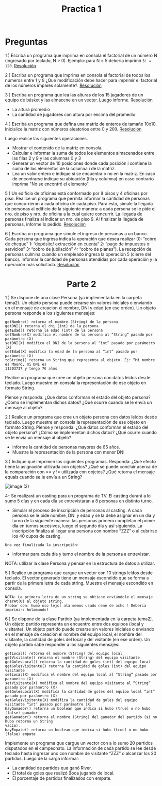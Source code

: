 <h1 align="center">Practica 1</h1>

<br>

Preguntas
=========
1 ) Escriba un programa que imprima en consola el factorial de un número N (ingresado por teclado, N > 0). Ejemplo: para N = 5 deberia imprimir ```5! = 120```. [Resolución](#Ejercicio_1)

2 ) Escriba un programa que imprima en consola el factorial de todos los números entre 1 y 9 ¿Qué modificación debe hacer para imprimir el factorial de los números impares solamente?. [Resolución](#Ejercicio_2)

3 ) Escriba un programa que lea las alturas de los 15 jugadores de un equipo de básket y las almacene en un vector. Luego informe. [Resolución](#Ejercicio_3)
  - La altura promedio
  - La cantidad de jugadores con altura por encima del promedio

4 ) Escriba un programa que defina una matriz de enteros de tamaño 10x10. Inicialice la matriz con números aleatorios entre 0 y 200. [Resolución](#Ejercicio_4)

Luego realice las siguientes operaciones.
- Mostrar el contenido de la matriz en consola.
- Calcular e informar la suma de todos los elementos almacenados entre las filas 2 y 9 y las columnas 0 y 3
- Generar un vector de 10 posiciones donde cada posición i contiene la suma de los elementos de la columna i de la matriz.
- Lea un valor entero e indique si se encuentra o no en la matriz. En caso de encontrarse indique su ubicación (fila y columna) en caso contrario imprima "No se encontró el elemento".

5 )  Un edificio de oficinas está conformado por 8 pisos y 4 oficinas por piso. Realice un programa que permita informar la cantidad de personas que concurrieron a 
cada oficina de cada piso. Para esto, simule la llegada de personas al edificio de la siguiente manera: a cada persona se le pide el nro. de piso y nro. de oficina a la cual 
quiere concurrir. La llegada de personas finaliza al indicar un nro. de piso 9. Al finalizar la llegada de personas, informe lo pedido. [Resolución](#Ejercicio_5)

6 ) Escriba un programa que simule el ingreso de personas a un banco. Cada persona que ingresa indica la operación que desea realizar (0: “cobro de cheque” 1: 
“depósito/ extracción en cuenta” 2: “pago de impuestos o servicios” 3: “cobro de jubilación” 4: “cobro de planes”). La recepción de personas culmina cuando un 
empleado ingresa la operación 5 (cierre del banco). Informar la cantidad de personas atendidas por cada operación y la operación más solicitada. [Resolución](#Ejercicio_6)

<h1 align="center">Parte 2</h1>

1 ) Se dispone de una clase Persona (ya implementada en la carpeta tema2). Un objeto persona puede crearse sin valores iniciales o enviando en el mensaje de creación el nombre, DNI y edad (en ese orden). Un objeto persona responde a los siguientes mensajes: 

```
getNombre() retorna el nombre (String) de la persona
getDNI() retorna el dni (int) de la persona
getEdad() retorna la edad (int) de la persona
setNombre(X) modifica el nombre de la persona al “String” pasado por parámetro (X)
setDNI(X) modifica el DNI de la persona al “int” pasado por parámetro (X)
setEdad(X) modifica la edad de la persona al “int” pasado por parámetro (X)
toString() retorna un String que representa al objeto. Ej: “Mi nombre es Mauro, mi DNI es 
11203737 y tengo 70 años
```

Realice un programa que cree un objeto persona con datos leídos desde teclado. Luego muestre en consola la representación de ese objeto en formato String. 

Piense y responda: ¿Qué datos conforman el estado del objeto persona? ¿Cómo se implementan dichos datos? ¿Qué ocurre cuando se le envía un mensaje al objeto?

2 ) Realice un programa que cree un objeto persona con datos leídos desde teclado. Luego muestre en consola la representación de ese objeto en formato String. 
Piense y responda: ¿Qué datos conforman el estado del objeto persona? ¿Cómo se implementan dichos datos? ¿Qué ocurre cuando se le envía un mensaje al objeto?
- Informe la cantidad de personas mayores de 65 años.
- Muestre la representación de la persona con menor DNI

3 )  Indique qué imprimen los siguientes programas. Responda: ¿Qué efecto tiene la asignación utilizada con objetos? ¿Qué se puede concluir acerca de la comparación con == 
y != utilizada con objetos? ¿Qué retorna el mensaje equals cuando se le envía a un String?

![image (2)](https://user-images.githubusercontent.com/55964635/136676882-ddb5b385-d184-4577-96d4-d454b17262f3.png)

4- Se realizará un casting para un programa de TV. El casting durará a lo sumo 5 días y en 
cada día se entrevistarán a 8 personas en distinto turno.

- Simular el proceso de inscripción de personas al casting. A cada persona se le pide nombre, DNI y edad y se la debe asignar en un día y turno de la siguiente manera: las
personas primero completan el primer día en turnos sucesivos, luego el segundo día y así siguiendo. La inscripción finaliza al llegar una persona con nombre “ZZZ” o al cubrirse los 40 cupos de casting.

```Una vez finalizada la inscripción:``` 

- Informar para cada día y turno el nombre de la persona a entrevistar. 

NOTA: utilizar la clase Persona y pensar en la estructura de datos a utilizar.

5 )  Realice un programa que cargue un vector con 10 strings leídos desde teclado. El vector generado tiene un mensaje escondido que se forma a partir de la primera letra de cada string. Muestre el mensaje escondido en consola.
```
NOTA: La primera letra de un string se obtiene enviándole el mensaje charAt(0) al objeto string. 
Probar con: humo oso lejos ala menos usado nene de ocho ! Debería imprimir: holamundo!
```
6 ) Se dispone de la clase Partido (ya implementada en la carpeta tema2). Un objeto partido representa un encuentro entre dos equipos (local y visitante). Un objeto partido 
puede crearse sin valores iniciales o enviando en el mensaje de creación el nombre del equipo local, el nombre del visitante, la cantidad de goles del local y del visitante (en ese orden). Un objeto partido sabe responder a los siguientes mensajes:

```
getLocal() retorna el nombre (String) del equipo local
getVisitante() retorna el nombre (String) del equipo visitante
getGolesLocal() retorna la cantidad de goles (int) del equipo local
getGolesVisitante() retorna la cantidad de goles (int) del equipo visitante
setLocal(X) modifica el nombre del equipo local al “String” pasado por parámetro (X)
setVisitante(X) modifica el nombre del equipo visitante al “String” pasado por parámetro (X)
setGolesLocal(X) modifica la cantidad de goles del equipo local “int” pasado por parámetro (X)
setGolesVisitante(X) modifica la cantidad de goles del equipo visitante “int” pasado por parámetro (X)
hayGanador() retorna un boolean que indica si hubo (true) o no hubo (false) ganador
getGanador() retorna el nombre (String) del ganador del partido (si no hubo retorna un String 
vacío). 
hayEmpate() retorna un boolean que indica si hubo (true) o no hubo (false) empate
```

Implemente un programa que cargue un vector con a lo sumo 20 partidos disputados en el campeonato. La información de cada partido se lee desde teclado hasta ingresar uno con 
nombre de visitante “ZZZ” o alcanzar los 20 partidos. Luego de la carga informar:
- La cantidad de partidos que ganó River.
- El total de goles que realizó Boca jugando de local.
- El porcentaje de partidos finalizados con empate.

